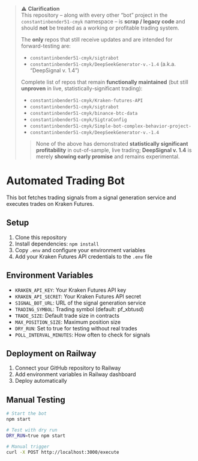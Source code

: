 > ⚠️ **Clarification**  
> This repository – along with every other “bot” project in the `constantinbender51-cmyk` namespace – is **scrap / legacy code** and should **not** be treated as a working or profitable trading system.  
>  
> The **only** repos that still receive updates and are intended for forward-testing are:  
> - `constantinbender51-cmyk/sigtrabot`  
> - `constantinbender51-cmyk/DeepSeekGenerator-v.-1.4` (a.k.a. “DeepSignal v. 1.4”)  
>  
> Complete list of repos that remain **functionally maintained** (but still **unproven** in live, statistically-significant trading):  
> - `constantinbender51-cmyk/Kraken-futures-API`  
> - `constantinbender51-cmyk/sigtrabot`  
> - `constantinbender51-cmyk/binance-btc-data`  
> - `constantinbender51-cmyk/SigtraConfig`  
> - `constantinbender51-cmyk/Simple-bot-complex-behavior-project-`  
> - `constantinbender51-cmyk/DeepSeekGenerator-v.-1.4`  
>  
> > None of the above has demonstrated **statistically significant profitability** in out-of-sample, live trading; **DeepSignal v. 1.4** is merely **showing early promise** and remains experimental.
> > 
# Automated Trading Bot

This bot fetches trading signals from a signal generation service and executes trades on Kraken Futures.

## Setup

1. Clone this repository
2. Install dependencies: `npm install`
3. Copy `.env` and configure your environment variables
4. Add your Kraken Futures API credentials to the `.env` file

## Environment Variables

- `KRAKEN_API_KEY`: Your Kraken Futures API key
- `KRAKEN_API_SECRET`: Your Kraken Futures API secret
- `SIGNAL_BOT_URL`: URL of the signal generation service
- `TRADING_SYMBOL`: Trading symbol (default: pf_xbtusd)
- `TRADE_SIZE`: Default trade size in contracts
- `MAX_POSITION_SIZE`: Maximum position size
- `DRY_RUN`: Set to true for testing without real trades
- `POLL_INTERVAL_MINUTES`: How often to check for signals

## Deployment on Railway

1. Connect your GitHub repository to Railway
2. Add environment variables in Railway dashboard
3. Deploy automatically

## Manual Testing

```bash
# Start the bot
npm start

# Test with dry run
DRY_RUN=true npm start

# Manual trigger
curl -X POST http://localhost:3000/execute
